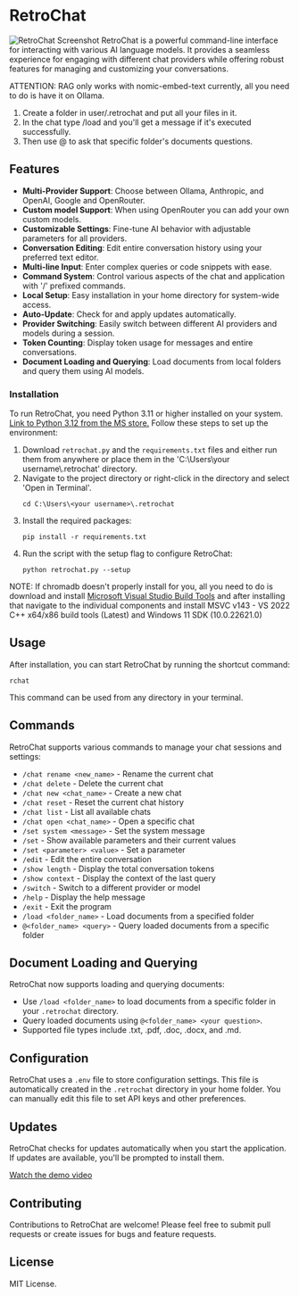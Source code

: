 
# RetroChat
![RetroChat Screenshot](https://i.imgur.com/5hh7cVb.png)
RetroChat is a powerful command-line interface for interacting with various AI language models. It provides a seamless experience for engaging with different chat providers while offering robust features for managing and customizing your conversations.

ATTENTION: RAG only works with nomic-embed-text currently, all you need to do is have it on Ollama.

1. Create a folder in user/.retrochat and put all your files in it.
2. In the chat type /load <folder name> and you'll get a message if it's executed successfully.
3. Then use @<folder name> to ask that specific folder's documents questions.

## Features

- **Multi-Provider Support**: Choose between Ollama, Anthropic, and OpenAI, Google and OpenRouter.
- **Custom model Support**: When using OpenRouter you can add your own custom models.
- **Customizable Settings**: Fine-tune AI behavior with adjustable parameters for all providers.
- **Conversation Editing**: Edit entire conversation history using your preferred text editor.
- **Multi-line Input**: Enter complex queries or code snippets with ease.
- **Command System**: Control various aspects of the chat and application with '/' prefixed commands.
- **Local Setup**: Easy installation in your home directory for system-wide access.
- **Auto-Update**: Check for and apply updates automatically.
- **Provider Switching**: Easily switch between different AI providers and models during a session.
- **Token Counting**: Display token usage for messages and entire conversations.
- **Document Loading and Querying**: Load documents from local folders and query them using AI models.

### Installation

To run RetroChat, you need Python 3.11 or higher installed on your system. [Link to Python 3.12 from the MS store.](https://apps.microsoft.com/detail/9ncvdn91xzqp?hl=en-US&gl=US) Follow these steps to set up the environment:

1. Download `retrochat.py` and the `requirements.txt` files and either run them from anywhere 
   or place them in the 'C:\Users\your username\\.retrochat' directory.
2. Navigate to the project directory or right-click in the directory and select 'Open in Terminal'.
   ```
   cd C:\Users\<your username>\.retrochat
   ```
3. Install the required packages:
   ```
   pip install -r requirements.txt
   ```
4. Run the script with the setup flag to configure RetroChat:
   ```
   python retrochat.py --setup
   ```
NOTE: If chromadb doesn't properly install for you, all you need to do is download and install [Microsoft Visual Studio Build Tools](https://visualstudio.microsoft.com/visual-cpp-build-tools/) and after installing that navigate to the individual components and install MSVC v143 - VS 2022 C++ x64/x86 build tools (Latest) and Windows 11 SDK (10.0.22621.0)
## Usage

After installation, you can start RetroChat by running the shortcut command:

```
rchat
```

This command can be used from any directory in your terminal.

## Commands

RetroChat supports various commands to manage your chat sessions and settings:

- `/chat rename <new_name>` - Rename the current chat
- `/chat delete` - Delete the current chat
- `/chat new <chat_name>` - Create a new chat
- `/chat reset` - Reset the current chat history
- `/chat list` - List all available chats
- `/chat open <chat_name>` - Open a specific chat
- `/set system <message>` - Set the system message
- `/set` - Show available parameters and their current values
- `/set <parameter> <value>` - Set a parameter
- `/edit` - Edit the entire conversation
- `/show length` - Display the total conversation tokens
- `/show context` - Display the context of the last query
- `/switch` - Switch to a different provider or model
- `/help` - Display the help message
- `/exit` - Exit the program
- `/load <folder_name>` - Load documents from a specified folder
- `@<folder_name> <query>` - Query loaded documents from a specific folder

## Document Loading and Querying

RetroChat now supports loading and querying documents:

- Use `/load <folder_name>` to load documents from a specific folder in your `.retrochat` directory.
- Query loaded documents using `@<folder_name> <your question>`.
- Supported file types include .txt, .pdf, .doc, .docx, and .md.

## Configuration

RetroChat uses a `.env` file to store configuration settings. This file is automatically created in the `.retrochat` directory in your home folder. You can manually edit this file to set API keys and other preferences.

## Updates

RetroChat checks for updates automatically when you start the application. If updates are available, you'll be prompted to install them.

[Watch the demo video](https://vimeo.com/981646011)

## Contributing

Contributions to RetroChat are welcome! Please feel free to submit pull requests or create issues for bugs and feature requests.

## License

MIT License.

